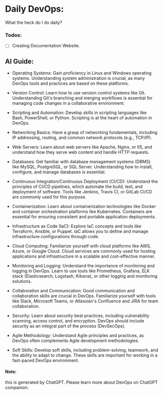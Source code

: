 # Daily DevOps:
What the heck do I do daily?

### Todos:
- [ ]  Creating Documentation Website.

## AI Guide:

- Operating Systems: Gain proficiency in Linux and Windows operating systems. Understanding system administration is crucial, as many DevOps tools and practices are based on these platforms.

- Version Control: Learn how to use version control systems like Git. Understanding Git's branching and merging workflows is essential for managing code changes in a collaborative environment.

- Scripting and Automation: Develop skills in scripting languages like Bash, PowerShell, or Python. Scripting is at the heart of automation in DevOps.

- Networking Basics: Have a grasp of networking fundamentals, including IP addressing, routing, and common network protocols (e.g., TCP/IP).

- Web Servers: Learn about web servers like Apache, Nginx, or IIS, and understand how they serve web content and handle HTTP requests.

- Databases: Get familiar with database management systems (DBMS) like MySQL, PostgreSQL, or SQL Server. Understanding how to install, configure, and manage databases is essential.

- Continuous Integration/Continuous Deployment (CI/CD): Understand the principles of CI/CD pipelines, which automate the build, test, and deployment of software. Tools like Jenkins, Travis CI, or GitLab CI/CD are commonly used for this purpose.

- Containerization: Learn about containerization technologies like Docker and container orchestration platforms like Kubernetes. Containers are essential for ensuring consistent and portable application deployments.

- Infrastructure as Code (IaC): Explore IaC concepts and tools like Terraform, Ansible, or Puppet. IaC allows you to define and manage infrastructure configurations through code.

- Cloud Computing: Familiarize yourself with cloud platforms like AWS, Azure, or Google Cloud. Cloud services are commonly used for hosting applications and infrastructure in a scalable and cost-effective manner.

- Monitoring and Logging: Understand the importance of monitoring and logging in DevOps. Learn to use tools like Prometheus, Grafana, ELK stack (Elasticsearch, Logstash, Kibana), or other logging and monitoring solutions.

- Collaboration and Communication: Good communication and collaboration skills are crucial in DevOps. Familiarize yourself with tools like Slack, Microsoft Teams, or Atlassian's Confluence and JIRA for team collaboration.

- Security: Learn about security best practices, including vulnerability scanning, access control, and encryption. DevOps should include security as an integral part of the process (DevSecOps).

- Agile Methodology: Understand Agile principles and practices, as DevOps often complements Agile development methodologies.

- Soft Skills: Develop soft skills, including problem-solving, teamwork, and the ability to adapt to change. These skills are important for working in a fast-paced DevOps environment.

#### Note: 
this is generated by ChatGPT. Please learn more about DevOps on ChatGPT companion. 
